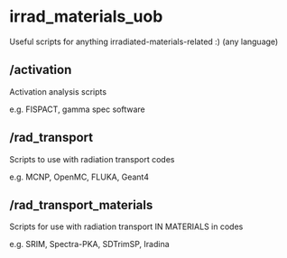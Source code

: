 # irrad_materials_uob
Useful scripts for anything irradiated-materials-related :) (any language)

## /activation
Activation analysis scripts 

e.g. FISPACT, gamma spec software

## /rad_transport
Scripts to use with radiation transport codes

e.g. MCNP, OpenMC, FLUKA, Geant4

## /rad_transport_materials
Scripts for use with radiation transport IN MATERIALS in codes

e.g. SRIM, Spectra-PKA, SDTrimSP, Iradina
